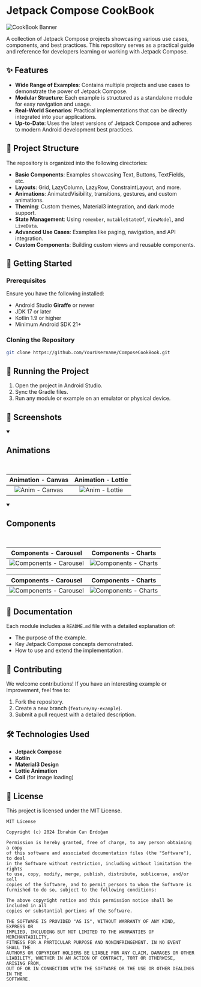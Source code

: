 # Jetpack Compose CookBook
![CookBook Banner](https://github.com/user-attachments/assets/cea31531-6576-4de7-9ce0-7542f495d62f)

A collection of Jetpack Compose projects showcasing various use cases, components, and best practices. This repository serves as a practical guide and reference for developers learning or working with Jetpack Compose.

## ✨ Features

- **Wide Range of Examples**: Contains multiple projects and use cases to demonstrate the power of Jetpack Compose.
- **Modular Structure**: Each example is structured as a standalone module for easy navigation and usage.
- **Real-World Scenarios**: Practical implementations that can be directly integrated into your applications.
- **Up-to-Date**: Uses the latest versions of Jetpack Compose and adheres to modern Android development best practices.

## 📂 Project Structure

The repository is organized into the following directories:

- **Basic Components**: Examples showcasing Text, Buttons, TextFields, etc.
- **Layouts**: Grid, LazyColumn, LazyRow, ConstraintLayout, and more.
- **Animations**: AnimatedVisibility, transitions, gestures, and custom animations.
- **Theming**: Custom themes, Material3 integration, and dark mode support.
- **State Management**: Using `remember`, `mutableStateOf`, `ViewModel`, and `LiveData`.
- **Advanced Use Cases**: Examples like paging, navigation, and API integration.
- **Custom Components**: Building custom views and reusable components.

## 🚀 Getting Started

### Prerequisites

Ensure you have the following installed:

- Android Studio **Giraffe** or newer
- JDK 17 or later
- Kotlin 1.9 or higher
- Minimum Android SDK 21+

### Cloning the Repository

```bash
git clone https://github.com/YourUsername/ComposeCookBook.git
```

## 🚀 Running the Project

1. Open the project in Android Studio.
2. Sync the Gradle files.
3. Run any module or example on an emulator or physical device.

## 📸 Screenshots

<!-- ANIMATIONS -->
<details open>
  <summary><h2>Animations</h2></summary>
  <br>
  
  Animation - Canvas         |  Animation - Lottie
  :-------------------------:|:-------------------------:
  ![Anim - Canvas](https://github.com/user-attachments/assets/c1a4aa67-1f3c-415c-b1be-00c2e33c0a50)  |  ![Anim - Lottie](https://github.com/user-attachments/assets/e6c11a93-02eb-46ae-ae77-78532f535fba)


</details>

<!-- COMPONENTS -->
<details open>
  <summary><h2>Components</h2></summary>
  <br>
  
  Components - Carousel         |  Components - Charts
  :-------------------------:|:-------------------------:
  ![Components - Carousel]()  |  ![Components - Charts]()

  Components - Carousel         |  Components - Charts
  :-------------------------:|:-------------------------:
  ![Components - Carousel]()  |  ![Components - Charts]()



</details>

<!-- ... -->

## 📘 Documentation

Each module includes a `README.md` file with a detailed explanation of:

- The purpose of the example.
- Key Jetpack Compose concepts demonstrated.
- How to use and extend the implementation.

## 🤝 Contributing

We welcome contributions! If you have an interesting example or improvement, feel free to:

1. Fork the repository.
2. Create a new branch (`feature/my-example`).
3. Submit a pull request with a detailed description.

## 🛠️ Technologies Used

- **Jetpack Compose**
- **Kotlin**
- **Material3 Design**
- **Lottie Animation**
- **Coil** (for image loading)

## 📜 License

This project is licensed under the MIT License.

```
MIT License

Copyright (c) 2024 İbrahim Can Erdoğan

Permission is hereby granted, free of charge, to any person obtaining a copy
of this software and associated documentation files (the "Software"), to deal
in the Software without restriction, including without limitation the rights
to use, copy, modify, merge, publish, distribute, sublicense, and/or sell
copies of the Software, and to permit persons to whom the Software is
furnished to do so, subject to the following conditions:

The above copyright notice and this permission notice shall be included in all
copies or substantial portions of the Software.

THE SOFTWARE IS PROVIDED "AS IS", WITHOUT WARRANTY OF ANY KIND, EXPRESS OR
IMPLIED, INCLUDING BUT NOT LIMITED TO THE WARRANTIES OF MERCHANTABILITY,
FITNESS FOR A PARTICULAR PURPOSE AND NONINFRINGEMENT. IN NO EVENT SHALL THE
AUTHORS OR COPYRIGHT HOLDERS BE LIABLE FOR ANY CLAIM, DAMAGES OR OTHER
LIABILITY, WHETHER IN AN ACTION OF CONTRACT, TORT OR OTHERWISE, ARISING FROM,
OUT OF OR IN CONNECTION WITH THE SOFTWARE OR THE USE OR OTHER DEALINGS IN THE
SOFTWARE.

```
